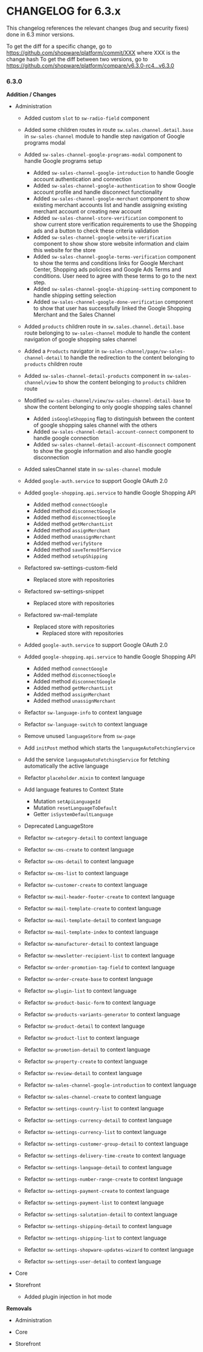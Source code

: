 CHANGELOG for 6.3.x
===================

This changelog references the relevant changes (bug and security fixes) done
in 6.3 minor versions.

To get the diff for a specific change, go to https://github.com/shopware/platform/commit/XXX where XXX is the change hash
To get the diff between two versions, go to https://github.com/shopware/platform/compare/v6.3.0-rc4...v6.3.0

### 6.3.0

**Addition / Changes**

* Administration
    * Added custom `slot` to `sw-radio-field` component
    * Added some children routes in route `sw.sales.channel.detail.base` in `sw-sales-channel` module to handle step navigation of Google programs modal
    * Added `sw-sales-channel-google-programs-modal` component to handle Google programs setup
        * Added `sw-sales-channel-google-introduction` to handle Google account authentication and connection
        * Added `sw-sales-channel-google-authentication` to show Google account profile and handle disconnect functionality
        * Added `sw-sales-channel-google-merchant` component to show existing merchant accounts list and handle assigning existing merchant account or creating new account
        * Added `sw-sales-channel-store-verification` component to show current store verification requirements to use the Shopping ads and a button to check these criteria validation 
        * Added `sw-sales-channel-google-website-verification` component to show show store website information and claim this website for the store    
        * Added `sw-sales-channel-google-terms-verification` component to show the terms and conditions links for Google Merchant Center, Shopping ads policices and Google Ads Terms and conditions. User need to agree with these terms to go to the next step.
        * Added `sw-sales-channel-google-shipping-setting` component to handle shipping setting selection
        * Added `sw-sales-channel-google-done-verification` component to show that user has successfully linked the Google Shopping Merchant and the Sales Channel
    * Added `products` children route in `sw.sales.channel.detail.base` route belonging to `sw-sales-channel` module to handle the content navigation of google shopping sales channel
    * Added a `Products` navigator in `sw-sales-channel/page/sw-sales-channel-detail` to handle the redirection to the content belonging to `products` children route
    * Added `sw-sales-channel-detail-products` component in `sw-sales-channel/view` to show the content belonging to `products` children route
    * Modified `sw-sales-channel/view/sw-sales-channel-detail-base` to show the content belonging to only google shopping sales channel
        * Added `isGoogleShopping` flag to distinguish between the content of google shopping sales channel with the others
        * Added `sw-sales-channel-detail-account-connect` component to handle google connection
        * Added `sw-sales-channel-detail-account-disconnect` component to show the google information and also handle google disconnection
    * Added salesChannel state in `sw-sales-channel` module
    * Added `google-auth.service` to support Google OAuth 2.0
    * Added `google-shopping.api.service` to handle Google Shopping API
         * Added method `connectGoogle`
         * Added method `disconnectGoogle`
         * Added method `disconnectGoogle`
         * Added method `getMerchantList`
         * Added method `assignMerchant`
         * Added method `unassignMerchant`
         * Added method `verifyStore`                                   
         * Added method `saveTermsOfService`
         * Added method `setupShipping`
    
    * Refactored sw-settings-custom-field
        * Replaced store with repositories
        
    * Refactored sw-settings-snippet
        * Replaced store with repositories

    * Refactored sw-mail-template
        * Replaced store with repositories    
            * Replaced store with repositories    
    * Added `google-auth.service` to support Google OAuth 2.0
    * Added `google-shopping.api.service` to handle Google Shopping API
        * Added method `connectGoogle`
        * Added method `disconnectGoogle`
        * Added method `disconnectGoogle`
        * Added method `getMerchantList`
        * Added method `assignMerchant`
        * Added method `unassignMerchant`
    * Refactor `sw-language-info` to context language
    * Refactor `sw-language-switch` to context language
    * Remove unused `languageStore` from `sw-page`
    * Add `initPost` method which starts the `languageAutoFetchingService`
    * Add the service `languageAutoFetchingService` for fetching automatically the active language
    * Refactor `placeholder.mixin` to context language
    * Add language features to Context State
    	* Mutation `setApiLanguageId`
    	* Mutation `resetLanguageToDefault`
    	* Getter `isSystemDefaultLanguage`
    * Deprecated LanguageStore
    * Refactor `sw-category-detail` to context language
    * Refactor `sw-cms-create` to context language
    * Refactor `sw-cms-detail` to context language
    * Refactor `sw-cms-list` to context language
    * Refactor `sw-customer-create` to context language
    * Refactor `sw-mail-header-footer-create` to context language
    * Refactor `sw-mail-template-create` to context language
    * Refactor `sw-mail-template-detail` to context language
    * Refactor `sw-mail-template-index` to context language
    * Refactor `sw-manufacturer-detail` to context language
    * Refactor `sw-newsletter-recipient-list` to context language
    * Refactor `sw-order-promotion-tag-field` to context language
    * Refactor `sw-order-create-base` to context language
    * Refactor `sw-plugin-list` to context language
    * Refactor `sw-product-basic-form` to context language
    * Refactor `sw-products-variants-generator` to context language
    * Refactor `sw-product-detail` to context language
    * Refactor `sw-product-list` to context language
    * Refactor `sw-promotion-detail` to context language
    * Refactor `sw-property-create` to context language
    * Refactor `sw-review-detail` to context language
    * Refactor `sw-sales-channel-google-introduction` to context language
    * Refactor `sw-sales-channel-create` to context language
    * Refactor `sw-settings-country-list` to context language
    * Refactor `sw-settings-currency-detail` to context language
    * Refactor `sw-settings-currency-list` to context language
    * Refactor `sw-settings-customer-group-detail` to context language
    * Refactor `sw-settings-delivery-time-create` to context language
    * Refactor `sw-settings-language-detail` to context language
    * Refactor `sw-settings-number-range-create` to context language
    * Refactor `sw-settings-payment-create` to context language
    * Refactor `sw-settings-payment-list` to context language
    * Refactor `sw-settings-salutation-detail` to context language
    * Refactor `sw-settings-shipping-detail` to context language
    * Refactor `sw-settings-shipping-list` to context language
    * Refactor `sw-settings-shopware-updates-wizard` to context language
    * Refactor `sw-settings-user-detail` to context language

             
* Core    

* Storefront
    * Added plugin injection in hot mode


**Removals**

* Administration

* Core

* Storefront


